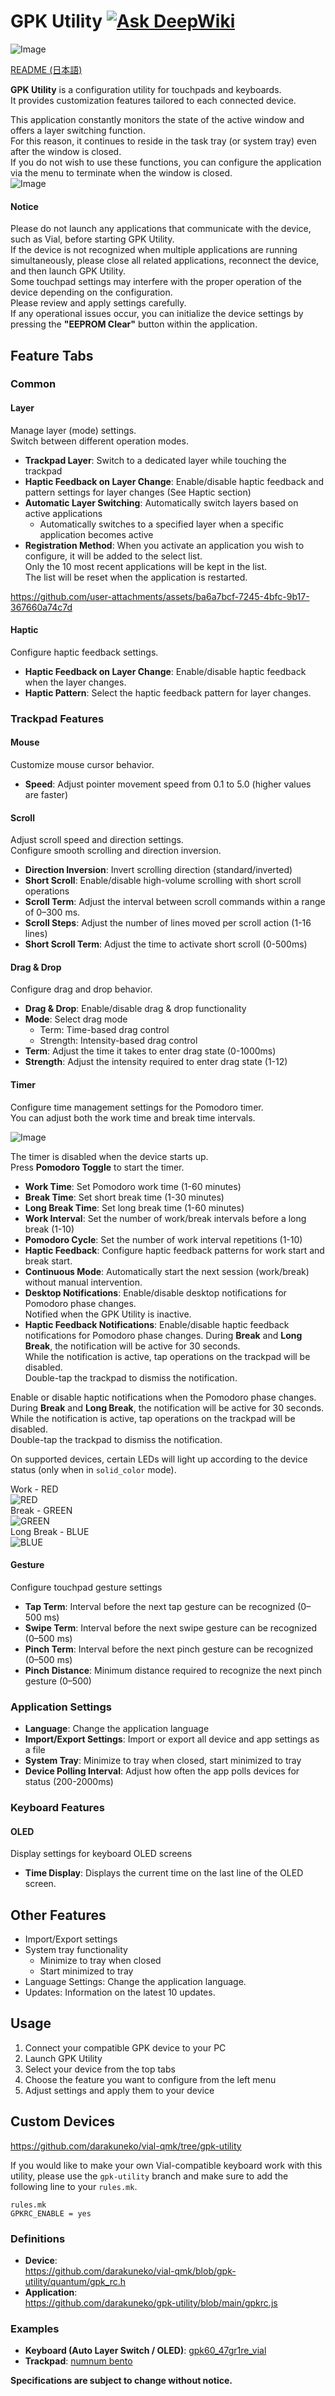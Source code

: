 # GPK Utility [![Ask DeepWiki](https://deepwiki.com/badge.svg)](https://deepwiki.com/darakuneko/gpk-utility)
![Image](https://github.com/user-attachments/assets/706d0026-5f85-492e-bf3a-8cf3270cd40f)

[README (日本語)](./README.ja.md)

**GPK Utility** is a configuration utility for touchpads and keyboards.<br>
It provides customization features tailored to each connected device.<br>

This application constantly monitors the state of the active window and offers a layer switching function. <br>
For this reason, it continues to reside in the task tray (or system tray) even after the window is closed.<br>
If you do not wish to use these functions, you can configure the application via the menu to terminate when the window is closed.<br>
![Image](https://github.com/user-attachments/assets/b9a13791-89b5-4eea-942b-cd967c2d444d)

#### Notice
Please do not launch any applications that communicate with the device, such as Vial, before starting GPK Utility.  
If the device is not recognized when multiple applications are running simultaneously, please close all related applications, reconnect the device, and then launch GPK Utility.  
Some touchpad settings may interfere with the proper operation of the device depending on the configuration.<br>
Please review and apply settings carefully. <br>
If any operational issues occur, you can initialize the device settings by pressing the **"EEPROM Clear"** button within the application.<br>


## Feature Tabs

### Common

#### Layer
Manage layer (mode) settings.<br>Switch between different operation modes.

- **Trackpad Layer**: Switch to a dedicated layer while touching the trackpad
- **Haptic Feedback on Layer Change**: Enable/disable haptic feedback and pattern settings for layer changes (See Haptic section)
- **Automatic Layer Switching**: Automatically switch layers based on active applications
  - Automatically switches to a specified layer when a specific application becomes active
- **Registration Method**: When you activate an application you wish to configure, it will be added to the select list.  
  Only the 10 most recent applications will be kept in the list.  
  The list will be reset when the application is restarted.

https://github.com/user-attachments/assets/ba6a7bcf-7245-4bfc-9b17-367660a74c7d

#### Haptic
Configure haptic feedback settings.
- **Haptic Feedback on Layer Change**: Enable/disable haptic feedback when the layer changes.
- **Haptic Pattern**: Select the haptic feedback pattern for layer changes.

### Trackpad Features

#### Mouse
Customize mouse cursor behavior.

- **Speed**: Adjust pointer movement speed from 0.1 to 5.0 (higher values are faster)

#### Scroll
Adjust scroll speed and direction settings.<br>Configure smooth scrolling and direction inversion.

- **Direction Inversion**: Invert scrolling direction (standard/inverted)
- **Short Scroll**: Enable/disable high-volume scrolling with short scroll operations
- **Scroll Term**: Adjust the interval between scroll commands within a range of 0–300 ms.
- **Scroll Steps**: Adjust the number of lines moved per scroll action (1-16 lines)
- **Short Scroll Term**: Adjust the time to activate short scroll (0-500ms)

#### Drag & Drop
Configure drag and drop behavior.

- **Drag & Drop**: Enable/disable drag & drop functionality
- **Mode**: Select drag mode
  - Term: Time-based drag control
  - Strength: Intensity-based drag control
- **Term**: Adjust the time it takes to enter drag state (0-1000ms)
- **Strength**: Adjust the intensity required to enter drag state (1-12)

#### Timer
Configure time management settings for the Pomodoro timer.  
You can adjust both the work time and break time intervals.  

![Image](https://github.com/user-attachments/assets/bc964f72-80b5-40a8-9988-5310a1126fa4)

The timer is disabled when the device starts up.  
Press **Pomodoro Toggle** to start the timer.

- **Work Time**: Set Pomodoro work time (1-60 minutes)
- **Break Time**: Set short break time (1-30 minutes)
- **Long Break Time**: Set long break time (1-60 minutes)
- **Work Interval**: Set the number of work/break intervals before a long break (1-10)
- **Pomodoro Cycle**: Set the number of work interval repetitions (1-10)
- **Haptic Feedback**: Configure haptic feedback patterns for work start and break start.
- **Continuous Mode**: Automatically start the next session (work/break) without manual intervention.
- **Desktop Notifications**: Enable/disable desktop notifications for Pomodoro phase changes.  
Notified when the GPK Utility is inactive.
- **Haptic Feedback Notifications**: Enable/disable haptic feedback notifications for Pomodoro phase changes.
During **Break** and **Long Break**, the notification will be active for 30 seconds.  
While the notification is active, tap operations on the trackpad will be disabled.  
Double-tap the trackpad to dismiss the notification.

Enable or disable haptic notifications when the Pomodoro phase changes.  
During **Break** and **Long Break**, the notification will be active for 30 seconds.  
While the notification is active, tap operations on the trackpad will be disabled.  
Double-tap the trackpad to dismiss the notification.

On supported devices, certain LEDs will light up according to the device status (only when in `solid_color` mode).

Work - RED  
![RED](https://github.com/user-attachments/assets/18df9665-6e15-411e-a44b-80f67e20b3cb)  
Break - GREEN  
![GREEN](https://github.com/user-attachments/assets/07c4853a-408d-4321-897a-69f009da559b)  
Long Break - BLUE  
![BLUE](https://github.com/user-attachments/assets/d8f952c1-e35a-46e3-b6fd-e4bd8a21cbc8)  

#### Gesture
Configure touchpad gesture settings
- **Tap Term**: Interval before the next tap gesture can be recognized (0–500 ms)
- **Swipe Term**: Interval before the next swipe gesture can be recognized (0–500 ms)
- **Pinch Term**: Interval before the next pinch gesture can be recognized (0–500 ms)
- **Pinch Distance**: Minimum distance required to recognize the next pinch gesture (0–500)

### Application Settings

- **Language**: Change the application language
- **Import/Export Settings**: Import or export all device and app settings as a file
- **System Tray**: Minimize to tray when closed, start minimized to tray
- **Device Polling Interval**: Adjust how often the app polls devices for status (200-2000ms)

### Keyboard Features

#### OLED
Display settings for keyboard OLED screens

- **Time Display**: Displays the current time on the last line of the OLED screen.

## Other Features

- Import/Export settings
- System tray functionality
  - Minimize to tray when closed
  - Start minimized to tray
- Language Settings: Change the application language.
- Updates: Information on the latest 10 updates.

## Usage

1. Connect your compatible GPK device to your PC
2. Launch GPK Utility
3. Select your device from the top tabs
4. Choose the feature you want to configure from the left menu
5. Adjust settings and apply them to your device

## Custom Devices
https://github.com/darakuneko/vial-qmk/tree/gpk-utility

If you would like to make your own Vial-compatible keyboard work with this utility, please use the `gpk-utility` branch and make sure to add the following line to your `rules.mk`.

```
rules.mk  
GPKRC_ENABLE = yes
```

### Definitions
- **Device**:  
  https://github.com/darakuneko/vial-qmk/blob/gpk-utility/quantum/gpk_rc.h  
- **Application**:  
  https://github.com/darakuneko/gpk-utility/blob/main/gpkrc.js  

### Examples
- **Keyboard (Auto Layer Switch / OLED)**: [gpk60_47gr1re_vial](https://github.com/darakuneko/keyboard/tree/main/qmk/gpk60_47gr1re_vial)  
- **Trackpad**: [numnum bento](https://github.com/darakuneko/keyboard/tree/main/qmk/numnum_bento)

**Specifications are subject to change without notice.**
